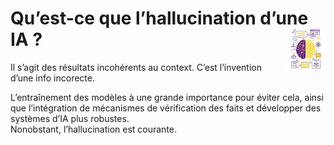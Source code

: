 # **Qu’est-ce que l’hallucination d’une IA ?**<a href="../../"><img src="../../../assets/images/atomicAi.png" alt="Les intelligences artificielles" align="right" height="64px"></a>
Il s’agit des résultats incohérents au context. C’est l’invention d’une info incorecte.
<!-- ## **Il y a diverses hallucinations**
* En répçonse aux question ;
* En génération de texte ;
* En reconnaissance d'images. -->

L’entraînement des modèles à une grande importance pour éviter cela, ainsi que l’intégration de mécanismes de vérification des faits et développer des systèmes d’IA plus robustes.  
Nonobstant, l’hallucination est courante. 